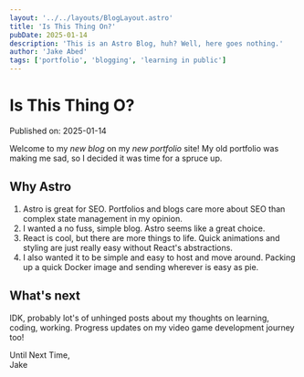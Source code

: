 ```yaml
---
layout: '../../layouts/BlogLayout.astro'
title: 'Is This Thing On?'
pubDate: 2025-01-14
description: 'This is an Astro Blog, huh? Well, here goes nothing.'
author: 'Jake Abed'
tags: ['portfolio', 'blogging', 'learning in public']
---
```


# Is This Thing O?

Published on: 2025-01-14

Welcome to my _new blog_ on my _new portfolio_ site! My old portfolio was making
me sad, so I decided it was time for a spruce up.

## Why Astro

1. Astro is great for SEO. Portfolios and blogs care more about SEO than complex
   state management in my opinion.
2. I wanted a no fuss, simple blog. Astro seems like a great choice.
3. React is cool, but there are more things to life. Quick animations and
   styling are just really easy without React's abstractions.
4. I also wanted it to be simple and easy to host and move around. Packing up a
   quick Docker image and sending wherever is easy as pie.

## What's next

IDK, probably lot's of unhinged posts about my thoughts on learning, coding,
working. Progress updates on my video game development journey too!

Until Next Time,\
Jake
